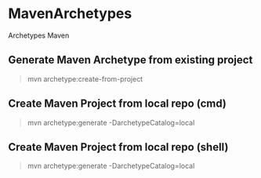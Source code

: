 # MavenArchetypes
Archetypes Maven
## Generate Maven Archetype from existing project
> mvn archetype:create-from-project
## Create Maven Project from local repo (cmd)
> mvn archetype:generate -DarchetypeCatalog=local
## Create Maven Project from local repo (shell)
> mvn archetype:generate -DarchetypeCatalog=local
